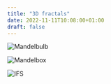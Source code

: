 ```yaml
---
title: "3D fractals"
date: 2022-11-11T10:08:00+01:00
draft: false
---
```


![Mandelbulb](/mandelbulb.png)

![Mandelbox](/mandelbox.png)

![IFS](/ifs_small.png)